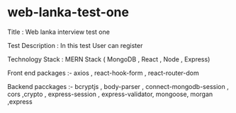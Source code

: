 # web-lanka-test-one

Title : Web lanka interview test one

Test Description : In this test User can register 

Technology Stack : MERN Stack ( MongoDB , React , Node , Express)

Front end packages :- axios , react-hook-form , react-router-dom

Backend pacckages :- bcryptjs , body-parser , connect-mongodb-session , cors ,crypto , express-session , express-validator, mongoose, morgan ,express
